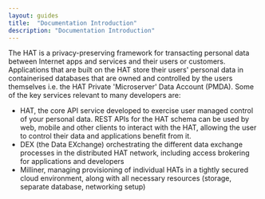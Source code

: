 ```yaml
---
layout: guides
title:  "Documentation Introduction"
description: "Documentation Introduction"
---
```



The HAT is a privacy-preserving framework for transacting personal data between Internet apps and services and their users or customers. Applications that are built on the HAT store their users' personal data in containerised databases that are owned and controlled by the users themselves i.e. the HAT Private 'Microserver' Data Account (PMDA). Some of the key services relevant to many developers are:

- HAT, the core API service developed to exercise user managed control of your personal data. REST APIs for the HAT schema can be used by web, mobile and other clients to interact with the HAT, allowing the user to control their data and applications benefit from it.
- DEX (the Data EXchange) orchestrating the different data exchange processes in the distributed HAT network, including access brokering for applications and developers
- Milliner, managing provisioning of individual HATs in a tightly secured cloud environment, along with all necessary resources (storage, separate database, networking setup)
